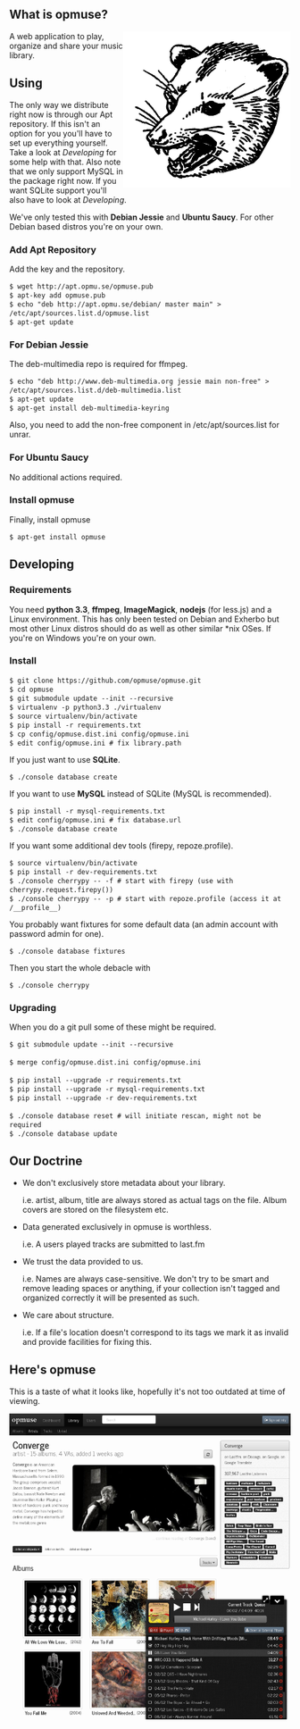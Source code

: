 What is opmuse?
---------------

<img align="right" src="https://github.com/opmuse/opmuse/raw/master/assets/opossum-readme.png" />

A web application to play, organize and share your music library.

Using
-----

The only way we distribute right now is through our Apt repository. If this
isn't an option for you you'll have to set up everything yourself. Take a look
at *Developing* for some help with that. Also note that we only support MySQL in
the package right now. If you want SQLite support you'll also have to look at
*Developing*.

We've only tested this with **Debian Jessie** and **Ubuntu Saucy**. For other
Debian based distros you're on your own.

### Add Apt Repository

Add the key and the repository.

    $ wget http://apt.opmu.se/opmuse.pub
    $ apt-key add opmuse.pub
    $ echo "deb http://apt.opmu.se/debian/ master main" > /etc/apt/sources.list.d/opmuse.list
    $ apt-get update

### For Debian Jessie

The deb-multimedia repo is required for ffmpeg.

    $ echo "deb http://www.deb-multimedia.org jessie main non-free" > /etc/apt/sources.list.d/deb-multimedia.list
    $ apt-get update
    $ apt-get install deb-multimedia-keyring

Also, you need to add the non-free component in /etc/apt/sources.list for unrar.

### For Ubuntu Saucy

No additional actions required.

### Install opmuse

Finally, install opmuse

    $ apt-get install opmuse

Developing
----------

### Requirements

You need **python 3.3**, **ffmpeg**, **ImageMagick**, **nodejs** (for less.js)
and a Linux environment. This has only been tested on Debian and Exherbo but
most other Linux distros should do as well as other similar \*nix OSes. If
you're on Windows you're on your own.

### Install

    $ git clone https://github.com/opmuse/opmuse.git
    $ cd opmuse
    $ git submodule update --init --recursive
    $ virtualenv -p python3.3 ./virtualenv
    $ source virtualenv/bin/activate
    $ pip install -r requirements.txt
    $ cp config/opmuse.dist.ini config/opmuse.ini
    $ edit config/opmuse.ini # fix library.path

If you just want to use **SQLite**.

    $ ./console database create

If you want to use **MySQL** instead of SQLite (MySQL is recommended).

    $ pip install -r mysql-requirements.txt
    $ edit config/opmuse.ini # fix database.url
    $ ./console database create

If you want some additional dev tools (firepy, repoze.profile).

    $ source virtualenv/bin/activate
    $ pip install -r dev-requirements.txt
    $ ./console cherrypy -- -f # start with firepy (use with cherrypy.request.firepy())
    $ ./console cherrypy -- -p # start with repoze.profile (access it at /__profile__)

You probably want fixtures for some default data (an admin account with password admin for one).

    $ ./console database fixtures

Then you start the whole debacle with

    $ ./console cherrypy

### Upgrading

When you do a git pull some of these might be required.

    $ git submodule update --init --recursive

    $ merge config/opmuse.dist.ini config/opmuse.ini

    $ pip install --upgrade -r requirements.txt
    $ pip install --upgrade -r mysql-requirements.txt
    $ pip install --upgrade -r dev-requirements.txt

    $ ./console database reset # will initiate rescan, might not be required
    $ ./console database update

Our Doctrine
------------

  - We don't exclusively store metadata about your library.

    i.e. artist, album, title are always stored as actual tags on the file. Album covers are stored on the filesystem etc.

  - Data generated exclusively in opmuse is worthless.

    i.e. A users played tracks are submitted to last.fm

  - We trust the data provided to us.

    i.e. Names are always case-sensitive. We don't try to be smart and remove leading spaces or anything, if your collection isn't tagged and organized correctly it will be presented as such.

  - We care about structure.

    i.e. If a file's location doesn't correspond to its tags we mark it as invalid and provide facilities for fixing this.

Here's opmuse
-------------

This is a taste of what it looks like, hopefully it's not too outdated at time of viewing.

![A screenshot.](https://github.com/opmuse/opmuse/raw/master/screen1.png)
